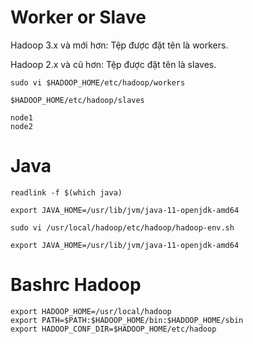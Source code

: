 

# Worker or Slave
Hadoop 3.x và mới hơn: Tệp được đặt tên là workers.

Hadoop 2.x và cũ hơn: Tệp được đặt tên là slaves.

```
sudo vi $HADOOP_HOME/etc/hadoop/workers

$HADOOP_HOME/etc/hadoop/slaves
```

```
node1
node2
```

# Java
```
readlink -f $(which java)
```

```
export JAVA_HOME=/usr/lib/jvm/java-11-openjdk-amd64
```

```
sudo vi /usr/local/hadoop/etc/hadoop/hadoop-env.sh
```

```
export JAVA_HOME=/usr/lib/jvm/java-11-openjdk-amd64
```


# Bashrc Hadoop
```
export HADOOP_HOME=/usr/local/hadoop
export PATH=$PATH:$HADOOP_HOME/bin:$HADOOP_HOME/sbin
export HADOOP_CONF_DIR=$HADOOP_HOME/etc/hadoop
```